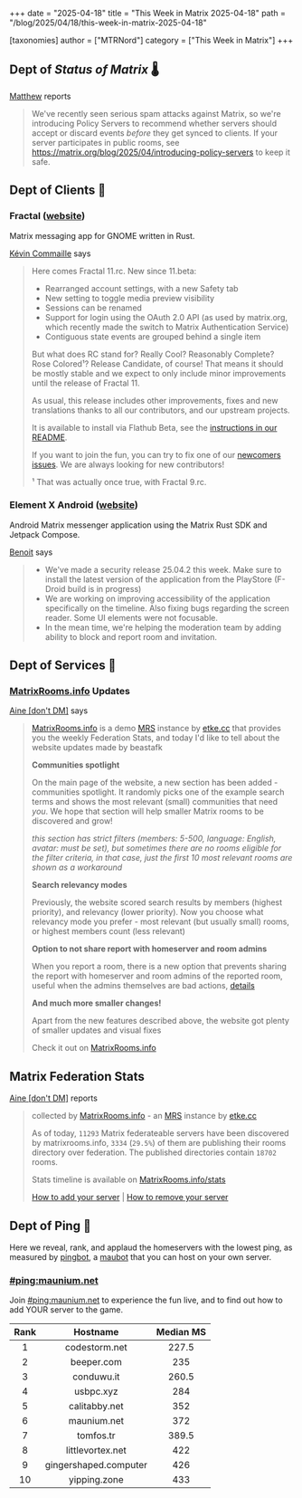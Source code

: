 +++
date = "2025-04-18"
title = "This Week in Matrix 2025-04-18"
path = "/blog/2025/04/18/this-week-in-matrix-2025-04-18"

[taxonomies]
author = ["MTRNord"]
category = ["This Week in Matrix"]
+++

## Dept of *Status of Matrix* 🌡️

[Matthew](https://matrix.to/#/@matthew:matrix.org) reports

> We've recently seen serious spam attacks against Matrix, so we're introducing Policy Servers to recommend whether servers should accept or discard events *before* they get synced to clients. If your server participates in public rooms, see <https://matrix.org/blog/2025/04/introducing-policy-servers> to keep it safe.

<!-- more -->

## Dept of Clients 📱

### Fractal ([website](https://gitlab.gnome.org/GNOME/fractal))

Matrix messaging app for GNOME written in Rust.

[Kévin Commaille](https://matrix.to/#/@zecakeh:tedomum.net) says

> Here comes Fractal 11.rc. New since 11.beta:
>
> * Rearranged account settings, with a new Safety tab
> * New setting to toggle media preview visibility
> * Sessions can be renamed
> * Support for login using the OAuth 2.0 API (as used by matrix.org, which recently made the switch to Matrix Authentication Service)
> * Contiguous state events are grouped behind a single item
>
> But what does RC stand for? Really Cool? Reasonably Complete? Rose Colored¹? Release Candidate, of course! That means it should be mostly stable and we expect to only include minor improvements until the release of Fractal 11.
>
> As usual, this release includes other improvements, fixes and new translations thanks to all our contributors, and our upstream projects.
>
> It is available to install via Flathub Beta, see the [instructions in our README](https://gitlab.gnome.org/World/fractal#installation-instructions).
>
> If you want to join the fun, you can try to fix one of our [newcomers issues](https://gitlab.gnome.org/World/fractal/-/issues/?label_name%5B%5D=4.%20Newcomers). We are always looking for new contributors!
>
> ¹ That was actually once true, with Fractal 9.rc.

### Element X Android ([website](https://github.com/vector-im/element-x-android))

Android Matrix messenger application using the Matrix Rust SDK and Jetpack Compose.

[Benoit](https://matrix.to/#/@benoit.marty:matrix.org) says

> * We've made a security release 25.04.2 this week. Make sure to install the latest version of the application from the PlayStore (F-Droid build is in progress)
> * We are working on improving accessibility of the application specifically on the timeline. Also fixing bugs regarding the screen reader. Some UI elements were not focusable.
> * In the mean time, we're helping the moderation team by adding ability to block and report room and invitation.

## Dept of Services 🚀

### [MatrixRooms.info](https://matrixrooms.info/) Updates

[Aine [don't DM]](https://matrix.to/#/@aine:etke.cc) says

> [MatrixRooms.info](https://matrixrooms.info/) is a demo [MRS](https://github.com/etkecc/mrs) instance by [etke.cc](https://etke.cc/) that provides you the weekly Federation Stats, and today I'd like to tell about the website updates made by beastafk
>
> **Communities spotlight**
>
> On the main page of the website, a new section has been added - communities spotlight. It randomly picks one of the example search terms and shows the most relevant (small) communities that need *you*. We hope that section will help smaller Matrix rooms to be discovered and grow!
>
> *this section has strict filters (members: 5-500, language: English, avatar: must be set), but sometimes there are no rooms eligible for the filter criteria, in that case, just the first 10 most relevant rooms are shown as a workaround*
>
> **Search relevancy modes**
>
> Previously, the website scored search results by members (highest priority), and relevancy (lower priority). Now you choose what relevancy mode you prefer - most relevant (but usually small) rooms, or highest members count (less relevant)
>
> **Option to not share report with homeserver and room admins**
>
> When you report a room, there is a new option that prevents sharing the report with homeserver and room admins of the reported room, useful when the admins themselves are bad actions, [details](https://github.com/etkecc/mrs/issues/3)
>
> **And much more smaller changes!**
>
> Apart from the new features described above, the website got plenty of smaller updates and visual fixes
>
> Check it out on [MatrixRooms.info](https://matrixrooms.info/)

## Matrix Federation Stats

[Aine [don't DM]](https://matrix.to/#/@aine:etke.cc) reports

> collected by [MatrixRooms.info](https://matrixrooms.info/?utm_source=twim&utm_medium=matrix&utm_campaign=federation-stats) - an [MRS](https://github.com/etkecc/mrs) instance by [etke.cc](https://etke.cc?utm_source=twim&utm_medium=matrix&utm_campaign=federation-stats)
>
> As of today, `11293` Matrix federateable servers have been discovered by matrixrooms.info, `3334` (`29.5%`) of them are publishing their rooms directory over federation.
> The published directories contain `18702` rooms.
>
> Stats timeline is available on [MatrixRooms.info/stats](https://matrixrooms.info/stats/?utm_source=twim&utm_medium=matrix&utm_campaign=federation-stats)
>
> [How to add your server](https://matrixrooms.info/indexing/?utm_source=twim&utm_medium=matrix&utm_campaign=federation-stats) | [How to remove your server](https://matrixrooms.info/deindexing/?utm_source=twim&utm_medium=matrix&utm_campaign=federation-stats)

## Dept of Ping 🏓

Here we reveal, rank, and applaud the homeservers with the lowest ping, as measured by [pingbot](https://github.com/maubot/echo), a [maubot](https://github.com/maubot/maubot) that you can host on your own server.

### [#ping:maunium.net](https://matrix.to/#/#ping:maunium.net)

Join [#ping:maunium.net](https://matrix.to/#/#ping:maunium.net) to experience the fun live, and to find out how to add YOUR server to the game.

|Rank|Hostname|Median MS|
|:---:|:---:|:---:|
|1|codestorm.net|227.5|
|2|beeper.com|235|
|3|conduwu.it|260.5|
|4|usbpc.xyz|284|
|5|calitabby.net|352|
|6|maunium.net|372|
|7|tomfos.tr|389.5|
|8|littlevortex.net|422|
|9|gingershaped.computer|426|
|10|yipping.zone|433|
